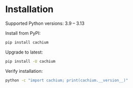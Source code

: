 # Installation

Supported Python versions: 3.9 – 3.13

Install from PyPI:

```bash
pip install cachium
```

Upgrade to latest:

```bash
pip install -U cachium
```

Verify installation:

```bash
python -c "import cachium; print(cachium.__version__)"
```
